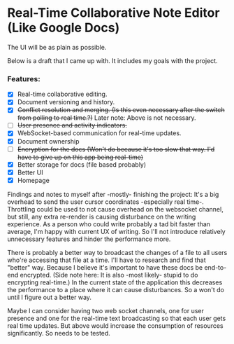 # Real-Time Collaborative Note Editor (Like Google Docs)

The UI will be as plain as possible.

Below is a draft that I came up with.
It includes my goals with the project.

### Features:

- [x] Real-time collaborative editing.
- [x] Document versioning and history.
- [x] ~~Conflict resolution and merging. (Is this even necessary after the switch from polling to real time.?)~~
      Later note: Above is not necessary.
- [ ] ~~User presence and activity indicators.~~
- [x] WebSocket-based communication for real-time updates.
- [x] Document ownership
- [ ] ~~Encryption for the docs (Won't do because it's too slow that way. I'd have to give up on this app being real-time)~~
- [x] Better storage for docs (file based probably)
- [x] Better UI
- [x] Homepage

Findings and notes to myself after -mostly- finishing the project:
It's a big overhead to send the user cursor coordinates -especially real time-.
Throttling could be used to not cause overhead on the websocket channel, but still, any extra re-render is causing disturbance on the writing experience.
As a person who could write probably a tad bit faster than average, I'm happy with current UX of writing.
So I'll not introduce relatively unnecessary features and hinder the performance more.

There is probably a better way to broadcast the changes of a file to all users who're accessing that file at a time.
I'll have to research and find that "better" way.
Because I believe it's important to have these docs be end-to-end encrypted.
(Side note here: It is also -most likely- stupid to do encrypting real-time.)
In the current state of the application this decreases the performance to a place where it can cause disturbances. So a won't do until I figure out a better way.

Maybe I can consider having two web socket channels, one for user presence and one for the real-time text broadcasting so that each user gets real time updates.
But above would increase the consumption of resources significantly. So needs to be tested.
